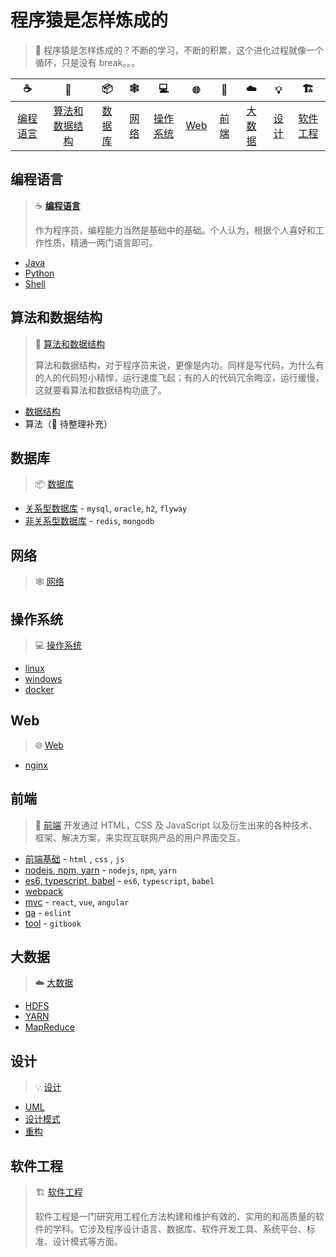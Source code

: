# 程序猿是怎样炼成的

> :gorilla: 程序猿是怎样炼成的？不断的学习，不断的积累，这个进化过程就像一个循环，只是没有 break。。。

|       :coffee:        |            :game_die:             |     :package:     | :spider_web:  |      :computer:       | :globe_with_meridians: |     :art:     |      :cloud:      |    :bulb:     | :building_construction: |
| :-------------------: | :-------------------------------: | :---------------: | :-----------: | :-------------------: | :--------------------: | :-----------: | :---------------: | :-----------: | :---------------------: |
| [编程语言](#编程语言) | [算法和数据结构](#算法和数据结构) | [数据库](#数据库) | [网络](#网络) | [操作系统](#操作系统) |      [Web](#web)       | [前端](#前端) | [大数据](#大数据) | [设计](#设计) |  [软件工程](#软件工程)  |

## 编程语言

> :coffee: [**编程语言**](programming)
>
> 作为程序员，编程能力当然是基础中的基础。个人认为，根据个人喜好和工作性质，精通一两门语言即可。

- [Java](programming/java)
- [Python](programming/python.md)
- [Shell](programming/shell)

## 算法和数据结构

> :game_die: [算法和数据结构](algorithm)
>
> 算法和数据结构，对于程序员来说，更像是内功。同样是写代码，为什么有的人的代码短小精悍，运行速度飞起；有的人的代码冗余晦涩，运行缓慢，这就要看算法和数据结构功底了。

- [数据结构](algorithm/data-structure)
- 算法（:construction: 待整理补充）

## 数据库

> :package: [数据库](database)

- [关系型数据库](database/sql) - `mysql`, `oracle`, `h2`, `flyway`
- [非关系型数据库](database/nosql) - `redis`, `mongodb`

## 网络

> :spider_web: [网络](network)

## 操作系统

> :computer: [操作系统](os)

- [linux](os/linux)
- [windows](os/windows)
- [docker](os/docker)

## Web

> :globe_with_meridians: [Web](web)

- [nginx](web/nginx)

## 前端

> :art: [前端](frontend) 开发通过 HTML，CSS 及 JavaScript 以及衍生出来的各种技术、框架、解决方案，来实现互联网产品的用户界面交互。

- [前端基础](frontend/base) - `html` , `css` , `js`
- [nodejs, npm, yarn](frontend/nodejs) - `nodejs`, `npm`, `yarn`
- [es6, typescript, babel](frontend/es6) - `es6`, `typescript`, `babel`
- [webpack](frontend/webpack)
- [mvc](frontend/mvc) - `react`, `vue`, `angular`
- [qa](frontend/qa) - `eslint`
- [tool](frontend/tool) - `gitbook`

## 大数据

> :cloud: [大数据](big-data)

- [HDFS](big-data/HDFS.md)
- [YARN](big-data/YARN.md)
- [MapReduce](big-data/MapReduce.md)

## 设计

> :bulb: [设计](design)

- [UML](design/uml)
- [设计模式](design/design-patterns)
- [重构](design/refactor)

## 软件工程

> :building_construction: [软件工程](software)
>
> 软件工程是一门研究用工程化方法构建和维护有效的、实用的和高质量的软件的学科。它涉及程序设计语言、数据库、软件开发工具、系统平台、标准、设计模式等方面。
